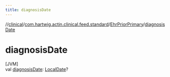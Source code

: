 ```yaml
---
title: diagnosisDate
---
```

//[clinical](../../../index.html)/[com.hartwig.actin.clinical.feed.standard](../index.html)/[EhrPriorPrimary](index.html)/[diagnosisDate](diagnosis-date.html)



# diagnosisDate



[JVM]\
val [diagnosisDate](diagnosis-date.html): [LocalDate](https://docs.oracle.com/javase/8/docs/api/java/time/LocalDate.html)?




